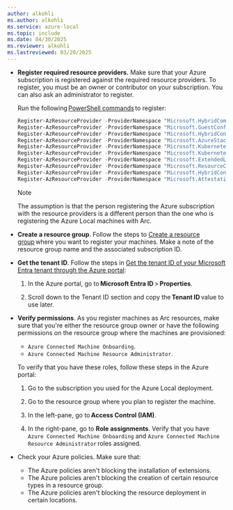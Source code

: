 ```yaml
---
author: alkohli
ms.author: alkohli
ms.service: azure-local
ms.topic: include
ms.date: 04/30/2025
ms.reviewer: alkohli
ms.lastreviewed: 03/20/2025
---
```



- **Register required resource providers.** Make sure that your Azure subscription is registered against the required resource providers. To register, you must be an owner or contributor on your subscription. You can also ask an administrator to register.

   Run the following [PowerShell commands](/azure/azure-resource-manager/management/resource-providers-and-types#azure-powershell) to register:

   ```powershell
   Register-AzResourceProvider -ProviderNamespace "Microsoft.HybridCompute" 
   Register-AzResourceProvider -ProviderNamespace "Microsoft.GuestConfiguration" 
   Register-AzResourceProvider -ProviderNamespace "Microsoft.HybridConnectivity" 
   Register-AzResourceProvider -ProviderNamespace "Microsoft.AzureStackHCI" 
   Register-AzResourceProvider -ProviderNamespace "Microsoft.Kubernetes" 
   Register-AzResourceProvider -ProviderNamespace "Microsoft.KubernetesConfiguration" 
   Register-AzResourceProvider -ProviderNamespace "Microsoft.ExtendedLocation" 
   Register-AzResourceProvider -ProviderNamespace "Microsoft.ResourceConnector" 
   Register-AzResourceProvider -ProviderNamespace "Microsoft.HybridContainerService"
   Register-AzResourceProvider -ProviderNamespace "Microsoft.Attestation"
   ```

    > [!NOTE]
    > The assumption is that the person registering the Azure subscription with the resource providers is a different person than the one who is registering the Azure Local machines with Arc.

- **Create a resource group**. Follow the steps to [Create a resource group](/azure/azure-resource-manager/management/manage-resource-groups-portal#create-resource-groups) where you want to register your machines. Make a note of the resource group name and the associated subscription ID.

- **Get the tenant ID**. Follow the steps in [Get the tenant ID of your Microsoft Entra tenant through the Azure portal](/azure/azure-portal/get-subscription-tenant-id):

   1. In the Azure portal, go to **Microsoft Entra ID** > **Properties**.

   1. Scroll down to the Tenant ID section and copy the **Tenant ID** value to use later.

- **Verify permissions**. As you register machines as Arc resources, make sure that you're either the resource group owner or have the following permissions on the resource group where the machines are provisioned:

   - `Azure Connected Machine Onboarding`.
   - `Azure Connected Machine Resource Administrator`.

   To verify that you have these roles, follow these steps in the Azure portal:
    
   1. Go to the subscription you used for the Azure Local deployment.

   1. Go to the resource group where you plan to register the machine.

   1. In the left-pane, go to **Access Control (IAM)**.

   1. In the right-pane, go to **Role assignments**. Verify that you have `Azure Connected Machine Onboarding` and `Azure Connected Machine Resource Administrator` roles assigned.

- Check your Azure policies. Make sure that:
    - The Azure policies aren't blocking the installation of extensions.
    - The Azure policies aren't blocking the creation of certain resource types in a resource group.
    - The Azure policies aren't blocking the resource deployment in certain locations.

